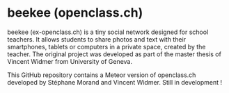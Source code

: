 # beekee (openclass.ch)

beekee (ex-openclass.ch) is a tiny social network designed for school teachers. 
It allows students to share photos and text with their smartphones, tablets or computers in a private space, created by the teacher.
The original project was developed as part of the master thesis of Vincent Widmer from University of Geneva.

This GitHub repository contains a Meteor version of openclass.ch developed by Stéphane Morand and Vincent Widmer. Still in development !
